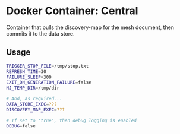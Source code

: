 # Docker Container: Central

Container that pulls the discovery-map for the mesh document, then commits it to the data store.

## Usage

```bash
TRIGGER_STOP_FILE=/tmp/stop.txt
REFRESH_TIME=30
FAILURE_SLEEP=300
EXIT_ON_GENERATION_FAILURE=false
NJ_TEMP_DIR=/tmp/dir

# And, as required...
DATA_STORE_EXEC=???
DISCOVERY_MAP_EXEC=???

# If set to 'true', then debug logging is enabled
DEBUG=false
```
